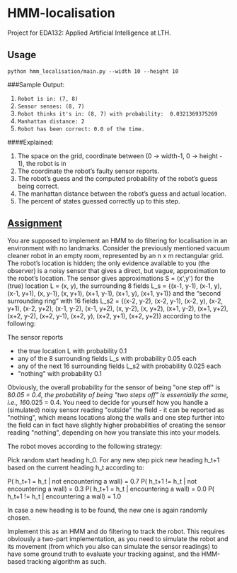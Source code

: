 # HMM-localisation
Project for EDA132: Applied Artificial Intelligence at LTH.

## Usage
```
python hmm_localisation/main.py --width 10 --height 10
```
###Sample Output:
1. `Robot is in: (7, 8)`
2. `Sensor senses: (8, 7)`
3. `Robot thinks it's in: (8, 7) with probability:  0.0321369375269`
4. `Manhattan distance: 2`
5. `Robot has been correct: 0.0 of the time.`

####Explained:
1. The space on the grid, coordinate between (0 -> width-1, 0 -> height - 1), the robot is in
2. The coordinate the robot’s faulty sensor reports.
3. The robot’s guess and the computed probability of the robot’s guess being correct.
4. The manhattan distance between the robot’s guess and actual location.
6. The percent of states guessed correctly up to this step.

## [Assignment](http://cs.lth.se/eda132-applied-artificial-intelligence/programming-assignments/probabilistic-reasoning/)
You are supposed to implement an HMM to do filtering for localisation in an environment with no landmarks. Consider the previously mentioned vacuum cleaner robot in an empty room, represented by an n x m rectangular grid. The robot’s location is hidden; the only evidence available to you (the observer) is a noisy sensor that gives a direct, but vague, approximation to the robot’s location. The sensor gives approximations S = (x',y') for the (true) location L = (x, y), the surrounding 8 fields L_s  = {(x-1, y-1), (x-1, y), (x-1, y+1), (x, y-1), (x, y+1), (x+1, y-1), (x+1, y), (x+1, y+1)} and the “second surrounding ring” with 16 fields L_s2 = {(x-2, y-2), (x-2, y-1), (x-2, y), (x-2, y+1), (x-2, y+2), (x-1, y-2), (x-1, y+2), (x, y-2), (x, y+2), (x+1, y-2), (x+1, y+2), (x+2, y-2), (x+2, y-1), (x+2, y), (x+2, y+1), (x+2, y+2)} according to the following:

The sensor reports
 - the true location L with probability 0.1
 - any of the 8 surrounding fields L_s with probability 0.05 each
 - any of the next 16 surrounding fields L_s2 with probability 0.025 each
 - "nothing" with probability 0.1
 
Obviously, the overall probability for the sensor of being "one step off" is 8*0.05 = 0.4, the probability of being "two steps off" is essentially the same, i.e., 16*0.025 = 0.4. You need to decide for yourself how you handle a (simulated) noisy sensor reading "outside" the field - it can be reported as "nothing", which means locations along the walls and one step further into the field can in fact have slightly higher probabilities of creating the sensor reading "nothing", depending on how you translate this into your models. 
 
The robot moves according to the following strategy:
 
Pick random start heading h_0. For any new step pick new heading h_t+1 based on the current heading h_t according to:
 
P( h_t+1 = h_t | not encountering a wall) = 0.7
P( h_t+1 != h_t | not encountering a wall) = 0.3
P( h_t+1 = h_t | encountering a wall) = 0.0
P( h_t+1 != h_t | encountering a wall) = 1.0
 
In case a new heading is to be found, the new one is again randomly chosen.
 
Implement this as an HMM and do filtering to track the robot. This requires obviously a two-part implementation, as you need to simulate the robot and its movement (from which you also can simulate the sensor readings) to have some ground truth to evaluate your tracking against, and the HMM-based tracking algorithm as such.